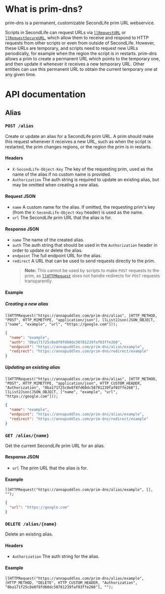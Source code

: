 # What is prim-dns?

prim-dns is a permanent, customizable SecondLife prim URL webservice.

Scripts in SecondLife can request URLs via [`llRequestURL`](https://wiki.secondlife.com/wiki/LlRequestURL) or [`llRequestSecureURL`](https://wiki.secondlife.com/wiki/LlRequestSecureURL), which allow them to receive and respond to HTTP requests from other scripts or even from outside of SecondLife. However, these URLs are temporary, and scripts need to request new URLs periodically, for example when the region the script is in restarts. prim-dns allows a prim to create a permanent URL which points to the temporary one, and then update it whenever it receives a new temporary URL. Other entities can use this permanent URL to obtain the current temporary one at any given time.

# API documentation

## Alias

### `POST /alias`

Create or update an alias for a SecondLife prim URL. A prim should make this request whenever it receives a new URL, such as when the script is restarted, the prim changes regions, or the region the prim is in restarts.

#### Headers
- `X-SecondLife-Object-Key` The key of the requesting prim, used as the name of the alias if no custom name is provided.
- `Authorization` The auth string is required to update an existing alias, but may be omitted when creating a new alias.

#### Request JSON
- `name` A custom name for the alias. If omitted, the requesting prim's key (from the `X-SecondLife-Object-Key` header) is used as the name.
- `url` The SecondLife prim URL that the alias is for.

#### Response JSON
- `name` The name of the created alias.
- `auth` The auth string that should be used in the `Authorization` header in order to update or delete the alias.
- `endpoint` The full endpoint URL for the alias.
- `redirect` A URL that can be used to send requests directly to the prim.
  > **Note:** This cannot be used by scripts to make `POST` requests to the prim, as [`llHTTPRequest`](https://wiki.secondlife.com/wiki/LlHTTPRequest) does not handle redirects for `POST` requests transparently.

#### Example

##### Creating a new alias
```lsl
llHTTPRequest("https://annapuddles.com/prim-dns/alias", [HTTP_METHOD, "POST", HTTP_MIMETYPE, "application/json"], llList2Json(JSON_OBJECT, ["name", "example", "url", "https://google.com"]));
```
```json
{
  "name": "example",
  "auth": "0ba171f25c8e8f8fd60dc58781239faf03ffe260",
  "endpoint": "https://annapuddles.com/prim-dns/alias/example",
  "redirect": "https://annapuddles.com/prim-dns/redirect/example"
}
```

##### Updating an existing alias
```lsl
llHTTPRequest("https://annapuddles.com/prim-dns/alias", [HTTP_METHOD, "POST", HTTP_MIMETYPE, "application/json", HTTP_CUSTOM_HEADER, "Authorization", "0ba171f25c8e8f8fd60dc58781239faf03ffe260"], llList2Json(JSON_OBJECT, ["name", "example", "url", "https://google.com"]));
```
```json
{
  "name": "example",
  "endpoint": "https://annapuddles.com/prim-dns/alias/example",
  "redirect": "https://annapuddles.com/prim-dns/redirect/example"
}
```

### `GET /alias/{name}`

Get the current SecondLife prim URL for an alias.

#### Response JSON
- `url` The prim URL that the alias is for.

#### Example
```lsl
llHTTPRequest("https://annapuddles.com/prim-dns/alias/example", [], "");
```
```json
{
  "url": "https://google.com"
}
```

### `DELETE /alias/{name}`

Delete an existing alias.

#### Headers
- `Authorization` The auth string for the alias.

#### Example
```lsl
llHTTPRequest("https://annapuddles.com/prim-dns/alias/example", [HTTP_METHOD, "DELETE", HTTP_CUSTOM_HEADER, "Authorization", "0ba171f25c8e8f8fd60dc58781239faf03ffe260"], "");
```
